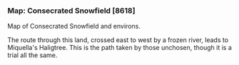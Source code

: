 ### Map: Consecrated Snowfield [8618]

Map of Consecrated Snowfield and environs.

The route through this land, crossed east to west by a frozen river, leads to Miquella's Haligtree. This is the path taken by those unchosen, though it is a trial all the same.